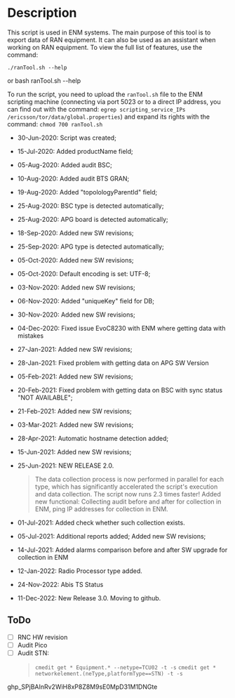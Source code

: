# Description
 
This script is used in ENM systems. The main purpose of this tool is to export data of RAN equipment. It can also be used as an assistant when working on RAN equipment. To view the full list of features, use the command:
 
	./ranTool.sh --help
or
	bash ranTool.sh --help
 
To run the script, you need to upload the `ranTool.sh` file to the ENM scripting machine (connecting via port 5023 or to a direct IP address, you can find out with the command: `egrep scripting_service_IPs /ericsson/tor/data/global.properties`) and expand its rights with the command: `chmod 700 ranTool.sh`
 
 
 
- 30-Jun-2020: Script was created;
- 15-Jul-2020: Added productName field;
- 05-Aug-2020: Added audit BSC;
- 10-Aug-2020: Added audit BTS GRAN;
- 19-Aug-2020: Added "topolologyParentId" field;
- 25-Aug-2020: BSC type is detected automatically;
- 25-Aug-2020: APG board is detected automatically;
- 18-Sep-2020: Added new SW revisions;
- 25-Sep-2020: APG type is detected automatically;
- 05-Oct-2020: Added new SW revisions;
- 05-Oct-2020: Default encoding is set: UTF-8;
- 03-Nov-2020: Added new SW revisions;
- 06-Nov-2020: Added "uniqueKey" field for DB;
- 30-Nov-2020: Added new SW revisions;
- 04-Dec-2020: Fixed issue EvoC8230 with ENM where getting data with mistakes
- 27-Jan-2021: Added new SW revisions;
- 28-Jan-2021: Fixed problem with getting data on APG SW Version
- 05-Feb-2021: Added new SW revisions;
- 20-Feb-2021: Fixed problem with getting data on BSC with sync status "NOT AVAILABLE";
- 21-Feb-2021: Added new SW revisions;
- 03-Mar-2021: Added new SW revisions;
- 28-Apr-2021: Automatic hostname detection added;
- 15-Jun-2021: Added new SW revisions;
- 25-Jun-2021: NEW RELEASE 2.0.
	> The data collection process is now performed in parallel for each type, which has significantly accelerated the script's execution and data collection. The script now runs 2.3 times faster!
	> Added new functional: Collecting audit before and after for collection in ENM, ping IP addresses for collection in ENM.
	
- 01-Jul-2021: Added check whether such collection exists.
- 05-Jul-2021: Additional reports added; Added new SW revisions;
- 14-Jul-2021: Added alarms comparison before and after SW upgrade for collection in ENM
- 12-Jan-2022: Radio Processor type added.
- 24-Nov-2022: Abis TS Status
- 11-Dec-2022: New Release 3.0. Moving to github.
 
 
## ToDo
- [ ] RNC HW revision
- [ ] Audit Pico
- [ ] Audit STN:
	> `cmedit get * Equipment.* --netype=TCU02 -t -s`
	> `cmedit get * networkelement.(neType,platformType==STN) -t -s`
 
 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